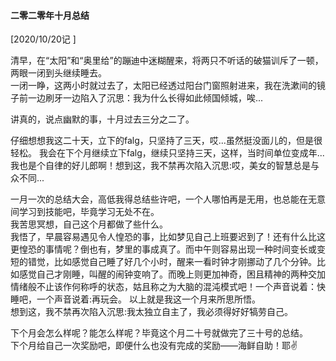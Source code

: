#### 二零二零年十月总结
[2020/10/20记 ]

清早，在“太阳”和“奥里给”的蹦迪中迷糊醒来，将两只不听话的破猫训斥了一顿，两眼一闭到头继续睡去。  
一闭一睁，这两小时就过去了，太阳已经透过阳台门窗照射进来，我在洗漱间的镜子前一边刷牙一边陷入了沉思：我为什么长得如此倾国倾城，唉...

讲真的，说点幽默的事，十月过去三分之二了。  

仔细想想我这二十天，立下的falg，只坚持了三天，哎...虽然挺没面儿的，但是很轻松。 
我会在下个月继续立下falg，继续只坚持三天，这样，当时间单位变成年... 
我也是个自律的好儿郎啊！想到这，我不禁再次陷入沉思:哎，美女的智慧总是与众不同...    

一月一次的总结大会，高低我得总结些许吧，一个人哪怕再是无用，也总能在无意间学习到技能吧，毕竟学习无处不在。  
我苦思冥想，自己这个月都做了些什么。    
我悟了，早晨容易遇见令人惶恐的事，比如梦见自己上班要迟到了！还有什么比这更惶恐的事情呢？倒也有，梦里的事成真了。而中午则容易出现一种时间变长或变短的错觉，比如感觉自己睡了好几个小时，醒来一看时钟才刚挪动了几个分钟。比如感觉自己才刚睡，叫醒的闹钟变响了。而晚上则更加神奇，困且精神的两种交加情绪般不止该作何称呼的状态，姑且称之为大脑的混沌模式吧！一个声音说着：快睡吧，一个声音说着:再玩会。 
以上就是我这一个月来所思所悟。  
想到这，我不禁再次陷入沉思:我太独立自主了，我必须得好好犒劳自己。   

下个月会怎么样呢？能怎么样呢？毕竟这个月二十号就做完了三十号的总结。    
下个月给自己一次奖励吧，即便什么也没有完成的奖励——海鲜自助！耶✌    
